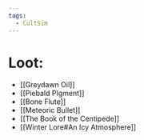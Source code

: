 ```yaml
---
tags:
  - CultSim
---
```

# Loot:
- [[Greydawn Oil]]
- [[Piebald PIgment]]
- [[Bone Flute]]
- [[Meteoric Bullet]]
- [[The Book of the Centipede]]
- [[Winter Lore#An Icy Atmosphere]]